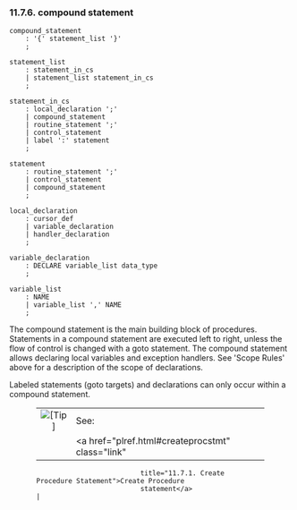 <div id="compoundstmts" class="section">

<div class="titlepage">

<div>

<div>

### 11.7.6. compound statement

</div>

</div>

</div>

``` programlisting
compound_statement
    : '{' statement_list '}'
    ;

statement_list
    : statement_in_cs
    | statement_list statement_in_cs
    ;

statement_in_cs
    : local_declaration ';'
    | compound_statement
    | routine_statement ';'
    | control_statement
    | label ':' statement
    ;

statement
    : routine_statement ';'
    | control_statement
    | compound_statement
    ;

local_declaration
    : cursor_def
    | variable_declaration
    | handler_declaration
    ;

variable_declaration
    : DECLARE variable_list data_type
    ;

variable_list
    : NAME
    | variable_list ',' NAME
    ;
```

The compound statement is the main building block of procedures.
Statements in a compound statement are executed left to right, unless
the flow of control is changed with a goto statement. The compound
statement allows declaring local variables and exception handlers. See
'Scope Rules' above for a description of the scope of declarations.

Labeled statements (goto targets) and declarations can only occur within
a compound statement.

<div class="tip" style="margin-left: 0.5in; margin-right: 0.5in;">

|                            |                                                             |
|:--------------------------:|:------------------------------------------------------------|
| ![\[Tip\]](images/tip.png) | See:                                                        |
|                            | <a href="plref.html#createprocstmt" class="link"            
                              title="11.7.1. Create Procedure Statement">Create Procedure  
                              statement</a>                                                |

</div>

</div>
